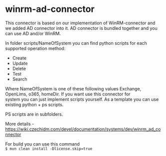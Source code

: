 # winrm-ad-connector

This connector is based on our implementation of WinRM-connector and we added AD connector into it.
AD connector is bundled together and you can use AD and/or WinRM.

In folder scripts/NameOfSystem you can find python scripts for each supported operation method:
* Create
* Update
* Delete
* Test
* Search

Where NameOfSystem is one of these following values Exchange, OpenLims, o365, homeDir. If you want use this connector for  
system you can just implement scripts yourself. As a template you can use existing python + ps scripts.

PS scripts are in subfolders.

More details - https://wiki.czechidm.com/devel/documentation/systems/dev/winrm_ad_connector

For build you can use this command  
``$ mvn clean install -Dlicense.skip=true``  
